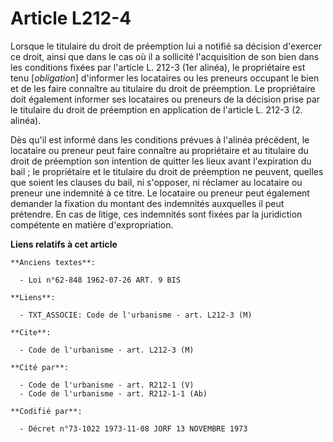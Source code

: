 # Article L212-4

Lorsque le titulaire du droit de préemption lui a notifié sa décision d'exercer ce droit, ainsi que dans le cas où il a
sollicité l'acquisition de son bien dans les conditions fixées par l'article L. 212-3 (1er alinéa), le propriétaire est tenu
[*obligation*] d'informer les locataires ou les preneurs occupant le bien et de les faire connaître au titulaire du droit de
préemption. Le propriétaire doit également informer ses locataires ou preneurs de la décision prise par le titulaire du droit
de préemption en application de l'article L. 212-3 (2. alinéa).

Dès qu'il est informé dans les conditions prévues à l'alinéa précédent, le locataire ou preneur peut faire connaître au
propriétaire et au titulaire du droit de préemption son intention de quitter les lieux avant l'expiration du bail ; le
propriétaire et le titulaire du droit de préemption ne peuvent, quelles que soient les clauses du bail, ni s'opposer, ni
réclamer au locataire ou preneur une indemnité à ce titre. Le locataire ou preneur peut également demander la fixation du
montant des indemnités auxquelles il peut prétendre. En cas de litige, ces indemnités sont fixées par la juridiction
compétente en matière d'expropriation.

**Liens relatifs à cet article**

	**Anciens textes**:

	  - Loi n°62-848 1962-07-26 ART. 9 BIS

	**Liens**:

	  - TXT_ASSOCIE: Code de l'urbanisme - art. L212-3 (M)

	**Cite**:

	  - Code de l'urbanisme - art. L212-3 (M)

	**Cité par**:

	  - Code de l'urbanisme - art. R212-1 (V)
	  - Code de l'urbanisme - art. R212-1-1 (Ab)

	**Codifié par**:

	  - Décret n°73-1022 1973-11-08 JORF 13 NOVEMBRE 1973
